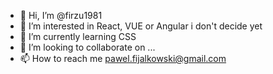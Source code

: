 - 👋 Hi, I’m @firzu1981
- 👀 I’m interested in React, VUE or Angular i don't decide yet
- 🌱 I’m currently learning CSS
- 💞️ I’m looking to collaborate on ...
- 📫 How to reach me pawel.fijalkowski@gmail.com

<!---
firzu1981/firzu1981 is a ✨ special ✨ repository because its `README.md` (this file) appears on your GitHub profile.
You can click the Preview link to take a look at your changes.
--->
